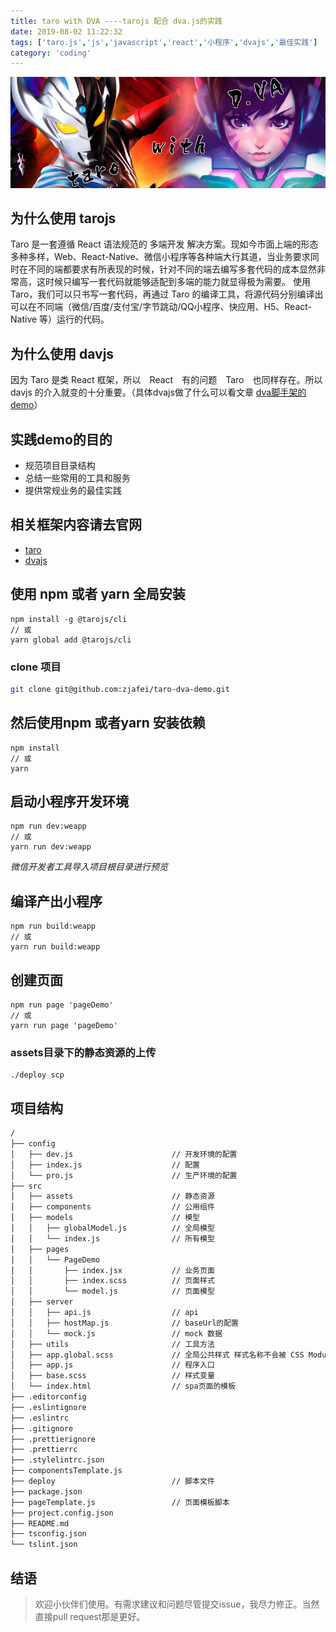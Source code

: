 ```yaml
---
title: taro with DVA ----tarojs 配合 dva.js的实践
date: 2019-08-02 11:22:32
tags: ['taro.js','js','javascript','react','小程序','dvajs','最佳实践']
category: 'coding'
---
```


![taro with DVA ](/0/taro_dva.jpg)

## 为什么使用 tarojs
Taro 是一套遵循 React 语法规范的 多端开发 解决方案。现如今市面上端的形态多种多样，Web、React-Native、微信小程序等各种端大行其道，当业务要求同时在不同的端都要求有所表现的时候，针对不同的端去编写多套代码的成本显然非常高，这时候只编写一套代码就能够适配到多端的能力就显得极为需要。
使用 Taro，我们可以只书写一套代码，再通过 Taro 的编译工具，将源代码分别编译出可以在不同端（微信/百度/支付宝/字节跳动/QQ小程序、快应用、H5、React-Native 等）运行的代码。

## 为什么使用 davjs
因为 Taro 是类 React 框架，所以　React　有的问题　Taro　也同样存在。所以 davjs 的介入就变的十分重要。（具体dvajs做了什么可以看文章 [dva脚手架的demo](https://zjafei.coding.me/2017/12/26/dva%E8%84%9A%E6%89%8B%E6%9E%B6%E7%9A%84demo/)）

## 实践demo的目的

* 规范项目目录结构
* 总结一些常用的工具和服务
* 提供常规业务的最佳实践

<!--more-->

## 相关框架内容请去官网

* [taro](https://github.com/NervJS/taro)
* [dvajs](https://github.com/dvajs/dva)

## 使用 npm 或者 yarn 全局安装

```
npm install -g @tarojs/cli
// 或
yarn global add @tarojs/cli
```

### clone 项目
```bash
git clone git@github.com:zjafei/taro-dva-demo.git
```

## 然后使用npm 或者yarn 安装依赖

```
npm install
// 或
yarn
```

## 启动小程序开发环境

```
npm run dev:weapp
// 或
yarn run dev:weapp
```
*微信开发者工具导入项目根目录进行预览*

## 编译产出小程序

```
npm run build:weapp
// 或
yarn run build:weapp
```

## 创建页面

```
npm run page 'pageDemo'
// 或
yarn run page 'pageDemo'
```

### assets目录下的静态资源的上传
```
./deploy scp 
```

## 项目结构
```bash
/
├── config
│   ├── dev.js                      // 开发环境的配置
│   ├── index.js                    // 配置
│   └── pro.js                      // 生产环境的配置             
├── src
│   ├── assets                      // 静态资源
│   ├── components                  // 公用组件
│   ├── models                      // 模型
│   │   ├── globalModel.js          // 全局模型
│   │   └── index.js                // 所有模型
│   ├── pages
│   │   └── PageDemo
│   │       ├── index.jsx           // 业务页面
│   │       ├── index.scss          // 页面样式
│   │       └── model.js            // 页面模型
│   ├── server
│   │   ├── api.js                  // api
│   │   ├── hostMap.js              // baseUrl的配置
│   │   └── mock.js                 // mock 数据
│   ├── utils                       // 工具方法
│   ├── app.global.scss             // 全局公共样式 样式名称不会被 CSS Modules
│   ├── app.js                      // 程序入口
│   ├── base.scss                   // 样式变量
│   └── index.html                  // spa页面的模板
├── .editorconfig                   
├── .eslintignore                   
├── .eslintrc                       
├── .gitignore                      
├── .prettierignore                 
├── .prettierrc                     
├── .stylelintrc.json               
├── componentsTemplate.js           
├── deploy                          // 脚本文件
├── package.json                    
├── pageTemplate.js                 // 页面模板脚本
├── project.config.json             
├── README.md                       
├── tsconfig.json                   
└── tslint.json                     
```

## 结语

> 欢迎小伙伴们使用。有需求建议和问题尽管提交issue，我尽力修正。当然直接pull request那是更好。